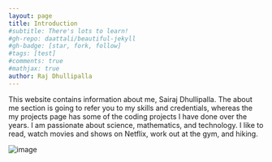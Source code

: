 ```yaml
---
layout: page
title: Introduction
#subtitle: There's lots to learn!
#gh-repo: daattali/beautiful-jekyll
#gh-badge: [star, fork, follow]
#tags: [test]
#comments: true
#mathjax: true
author: Raj Dhullipalla
---
```

This website contains information about me, Sairaj Dhullipalla. The about me section is going to refer you to my skills and credentials, whereas the my projects page has some of the coding projects I have done over the years. I am passionate about science, mathematics, and technology. I like to read, watch movies and shows on Netflix, work out at the gym, and hiking. 

![image]("https://www.facebook.com/photo/?fbid=5315048575215056&set=a.615325331854094&__cft__[0]=AZW5ZX5qyupF3pGqF2OdMEqodnkMDHoJ0bXtCpcDbaHHOdsZQWJrqbH1So2iLhMjdjsca_IXwl1vtbr4xXgZRInWlWz2qbiRiCx1ZZqodrZ3HblzjglfkW__5rHHkCInW0I7C3-Pb6rsSre48y-Qc427fGDGRfRkMHph6nkqEGuR_3Yo9PeS9whrIMnLC0hsxXQ&__tn__=EH-R")
